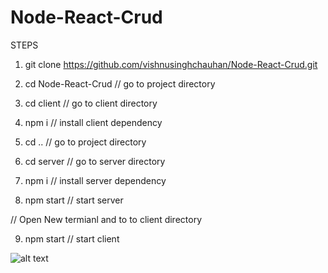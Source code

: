 # Node-React-Crud

STEPS

1) git clone https://github.com/vishnusinghchauhan/Node-React-Crud.git

2) cd Node-React-Crud // go to project directory

3) cd client // go to client directory

4) npm i // install client dependency

5) cd .. // go to project directory

6) cd server // go to server directory

7) npm i // install server dependency

8) npm start // start server

// Open New termianl and to to client directory

9) npm start // start client

![alt text](https://github.com/vishnusinghchauhan/Node-React-Crud/blob/master/mern-crud.png)

